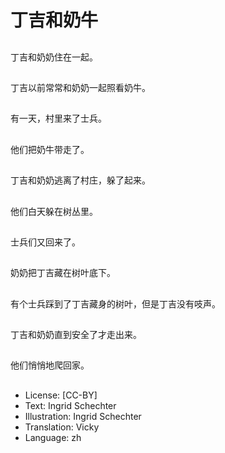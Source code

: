 # 丁吉和奶牛

##
丁吉和奶奶住在一起。

##
丁吉以前常常和奶奶一起照看奶牛。

##
有一天，村里来了士兵。

##
他们把奶牛带走了。

##
丁吉和奶奶逃离了村庄，躲了起来。

##
他们白天躲在树丛里。

##
士兵们又回来了。

##
奶奶把丁吉藏在树叶底下。

##
有个士兵踩到了丁吉藏身的树叶，但是丁吉没有吱声。

##
丁吉和奶奶直到安全了才走出来。

##
他们悄悄地爬回家。

##
* License: [CC-BY]
* Text: Ingrid Schechter
* Illustration: Ingrid Schechter
* Translation: Vicky
* Language: zh
